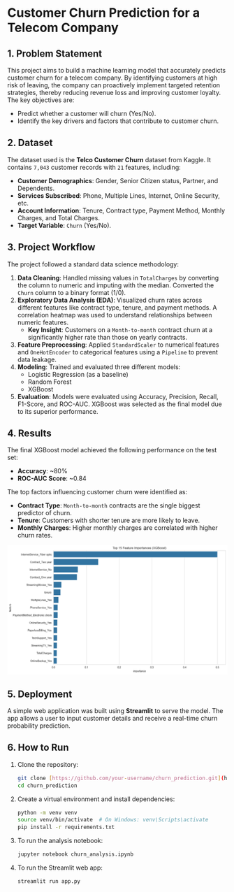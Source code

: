 # Customer Churn Prediction for a Telecom Company

## 1. Problem Statement
This project aims to build a machine learning model that accurately predicts customer churn for a telecom company. By identifying customers at high risk of leaving, the company can proactively implement targeted retention strategies, thereby reducing revenue loss and improving customer loyalty. The key objectives are:
- Predict whether a customer will churn (Yes/No).
- Identify the key drivers and factors that contribute to customer churn.

## 2. Dataset
The dataset used is the **Telco Customer Churn** dataset from Kaggle. It contains `7,043` customer records with `21` features, including:
- **Customer Demographics**: Gender, Senior Citizen status, Partner, and Dependents.
- **Services Subscribed**: Phone, Multiple Lines, Internet, Online Security, etc.
- **Account Information**: Tenure, Contract type, Payment Method, Monthly Charges, and Total Charges.
- **Target Variable**: `Churn` (Yes/No).

## 3. Project Workflow
The project followed a standard data science methodology:

1.  **Data Cleaning**: Handled missing values in `TotalCharges` by converting the column to numeric and imputing with the median. Converted the `Churn` column to a binary format (1/0).
2.  **Exploratory Data Analysis (EDA)**: Visualized churn rates across different features like contract type, tenure, and payment methods. A correlation heatmap was used to understand relationships between numeric features.
    * **Key Insight**: Customers on a `Month-to-month` contract churn at a significantly higher rate than those on yearly contracts.
3.  **Feature Preprocessing**: Applied `StandardScaler` to numerical features and `OneHotEncoder` to categorical features using a `Pipeline` to prevent data leakage.
4.  **Modeling**: Trained and evaluated three different models:
    - Logistic Regression (as a baseline)
    - Random Forest
    - XGBoost
5.  **Evaluation**: Models were evaluated using Accuracy, Precision, Recall, F1-Score, and ROC-AUC. XGBoost was selected as the final model due to its superior performance.

## 4. Results
The final XGBoost model achieved the following performance on the test set:
- **Accuracy**: ~80%
- **ROC-AUC Score**: ~0.84

The top factors influencing customer churn were identified as:
- **Contract Type**: `Month-to-month` contracts are the single biggest predictor of churn.
- **Tenure**: Customers with shorter tenure are more likely to leave.
- **Monthly Charges**: Higher monthly charges are correlated with higher churn rates.

![Feature Importance Plot](images/output.png) 
## 5. Deployment
A simple web application was built using **Streamlit** to serve the model. The app allows a user to input customer details and receive a real-time churn probability prediction.



## 6. How to Run
1.  Clone the repository:
    ```bash
    git clone [https://github.com/your-username/churn_prediction.git](https://github.com/your-username/churn_prediction.git)
    cd churn_prediction
    ```
2.  Create a virtual environment and install dependencies:
    ```bash
    python -m venv venv
    source venv/bin/activate  # On Windows: venv\Scripts\activate
    pip install -r requirements.txt
    ```
3.  To run the analysis notebook:
    ```bash
    jupyter notebook churn_analysis.ipynb
    ```
4.  To run the Streamlit web app:
    ```bash
    streamlit run app.py
    ```
    